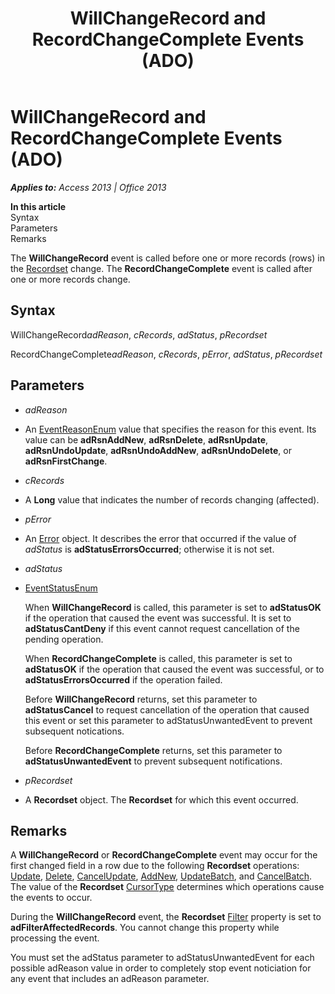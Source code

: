 ﻿---
title: WillChangeRecord and RecordChangeComplete Events (ADO)
TOCTitle: WillChangeRecord and RecordChangeComplete Events (ADO)
ms:assetid: b21229b2-74e6-0798-95bf-0252f041831c
ms:mtpsurl: https://msdn.microsoft.com/en-us/library/JJ249851(v=office.15)
ms:contentKeyID: 48547162
ms.date: 09/18/2015
mtps_version: v=office.15
---

# WillChangeRecord and RecordChangeComplete Events (ADO)


_**Applies to:** Access 2013 | Office 2013_

**In this article**  
Syntax  
Parameters  
Remarks  

The **WillChangeRecord** event is called before one or more records (rows) in the [Recordset](recordset-object-ado.md) change. The **RecordChangeComplete** event is called after one or more records change.

## Syntax

WillChangeRecord*adReason*, *cRecords*, *adStatus*, *pRecordset*

RecordChangeComplete*adReason*, *cRecords*, *pError*, *adStatus*, *pRecordset*

## Parameters

  - *adReason*

  - An [EventReasonEnum](eventreasonenum.md) value that specifies the reason for this event. Its value can be **adRsnAddNew**, **adRsnDelete**, **adRsnUpdate**, **adRsnUndoUpdate**, **adRsnUndoAddNew**, **adRsnUndoDelete**, or **adRsnFirstChange**.

  - *cRecords*

  - A **Long** value that indicates the number of records changing (affected).

  - *pError*

  - An [Error](error-object-ado.md) object. It describes the error that occurred if the value of *adStatus* is **adStatusErrorsOccurred**; otherwise it is not set.

  - *adStatus*

  - [EventStatusEnum](eventstatusenum.md)
    
    When **WillChangeRecord** is called, this parameter is set to **adStatusOK** if the operation that caused the event was successful. It is set to **adStatusCantDeny** if this event cannot request cancellation of the pending operation.
    
    When **RecordChangeComplete** is called, this parameter is set to **adStatusOK** if the operation that caused the event was successful, or to **adStatusErrorsOccurred** if the operation failed.
    
    Before **WillChangeRecord** returns, set this parameter to **adStatusCancel** to request cancellation of the operation that caused this event or set this parameter to adStatusUnwantedEvent to prevent subsequent notications.
    
    Before **RecordChangeComplete** returns, set this parameter to **adStatusUnwantedEvent** to prevent subsequent notifications.

  - *pRecordset*

  - A **Recordset** object. The **Recordset** for which this event occurred.

## Remarks

A **WillChangeRecord** or **RecordChangeComplete** event may occur for the first changed field in a row due to the following **Recordset** operations: [Update](update-method-ado.md), [Delete](delete-method-ado-recordset.md), [CancelUpdate](cancelupdate-method-ado.md), [AddNew](addnew-method-ado.md), [UpdateBatch](updatebatch-method-ado.md), and [CancelBatch](cancelbatch-method-ado.md). The value of the **Recordset** [CursorType](cursortype-property-ado.md) determines which operations cause the events to occur.

During the **WillChangeRecord** event, the **Recordset** [Filter](filter-property-ado.md) property is set to **adFilterAffectedRecords**. You cannot change this property while processing the event.

You must set the adStatus parameter to adStatusUnwantedEvent for each possible adReason value in order to completely stop event noticiation for any event that includes an adReason parameter.


